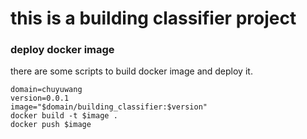 # this is a building classifier project

### deploy docker image

there are some scripts to build docker image and deploy it.

```shell
domain=chuyuwang
version=0.0.1
image="$domain/building_classifier:$version"
docker build -t $image .
docker push $image
```